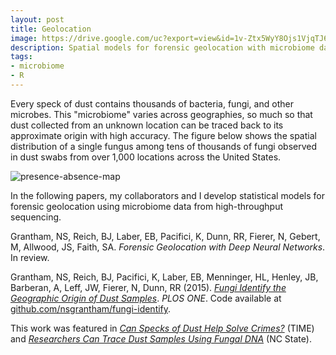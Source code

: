 ```yaml
---
layout: post
title: Geolocation
image: https://drive.google.com/uc?export=view&id=1v-Ztx5WyY8Ojs1VjqTJ6E7B3H1l7NxsC
description: Spatial models for forensic geolocation with microbiome data
tags:
- microbiome
- R
---
```


Every speck of dust contains thousands of bacteria, fungi, and other microbes. This "microbiome" varies across geographies, so much so that dust collected from an unknown location can be traced back to its approximate origin with high accuracy. The figure below shows the spatial distribution of a single fungus among tens of thousands of fungi observed in dust swabs from over 1,000 locations across the United States. 

![presence-absence-map](https://github.com/nsgrantham/fungi-identify/blob/master/figs/OTU_232.png?raw=true)

In the following papers, my collaborators and I develop statistical models for forensic geolocation using microbiome data from high-throughput sequencing.

Grantham, NS, Reich, BJ, Laber, EB, Pacifici, K, Dunn, RR, Fierer, N, Gebert, M, Allwood, JS, Faith, SA. _Forensic Geolocation with Deep Neural Networks_. In review.

Grantham, NS, Reich, BJ, Pacifici, K, Laber, EB, Menninger, HL, Henley, JB, Barberan, A, Leff, JW, Fierer, N, Dunn, RR (2015). [_Fungi Identify the Geographic Origin of Dust Samples_](http://journals.plos.org/plosone/article?id=10.1371/journal.pone.0122605). _PLOS ONE_. Code available at [github.com/nsgrantham/fungi-identify](http://www.github.com/nsgrantham/fungi-identify).

This work was featured in [_Can Specks of Dust Help Solve Crimes?_](https://time.com/3823925/dust-microbes-forensics/) (TIME) and 
[_Researchers Can Trace Dust Samples Using Fungal DNA_](https://news.ncsu.edu/2015/04/grantham-fungi-2015/) (NC State).
